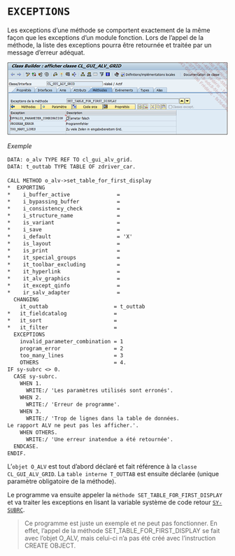 # **`EXCEPTIONS`**

Les exceptions d’une méthode se comportent exactement de la même façon que les exceptions d’un module fonction. Lors de l’appel de la méthode, la liste des exceptions pourra être retournée et traitée par un message d’erreur adéquat.

![](../../99%20-%20Ressources/11_Classes%20-%2003%20-%2003%20-%2001.png)

_Exemple_

```JS
DATA: o_alv TYPE REF TO cl_gui_alv_grid.
DATA: t_outtab TYPE TABLE OF zdriver_car.

CALL METHOD o_alv->set_table_for_first_display
*  EXPORTING
*    i_buffer_active               =
*    i_bypassing_buffer            =
*    i_consistency_check           =
*    i_structure_name              =
*    is_variant                    =
*    i_save                        =
*    i_default                     = 'X'
*    is_layout                     =
*    is_print                      =
*    it_special_groups             =
*    it_toolbar_excluding          =
*    it_hyperlink                  =
*    it_alv_graphics               =
*    it_except_qinfo               =
*    ir_salv_adapter               =
  CHANGING
    it_outtab                     = t_outtab
*   it_fieldcatalog               =
*   it_sort                       =
*   it_filter                     =
  EXCEPTIONS
    invalid_parameter_combination = 1
    program_error                 = 2
    too_many_lines                = 3
    OTHERS                        = 4.
IF sy-subrc <> 0.
  CASE sy-subrc.
    WHEN 1.
      WRITE:/ 'Les paramètres utilisés sont erronés'.
    WHEN 2.
      WRITE:/ 'Erreur de programme'.
    WHEN 3.
      WRITE:/ 'Trop de lignes dans la table de données.
Le rapport ALV ne peut pas les afficher.'.
    WHEN OTHERS.
      WRITE:/ 'Une erreur inatendue a été retournée'.
  ENDCASE.
ENDIF.
```

L’`objet O_ALV` est tout d’abord déclaré et fait référence à la `classe CL_GUI_ALV_GRID`. La `table interne T_OUTTAB` est ensuite déclarée (unique paramètre obligatoire de la méthode).

Le programme va ensuite appeler la `méthode SET_TABLE_FOR_FIRST_DISPLAY` et va traiter les exceptions en lisant la variable système de code retour [`SY-SUBRC`](../../99%20-%20Help/02_SY-SYSTEM.md).

> Ce programme est juste un exemple et ne peut pas fonctionner. En effet, l’appel de la méthode SET_TABLE_FOR_FIRST_DISPLAY se fait avec l’objet O_ALV, mais celui-ci n’a pas été créé avec l’instruction CREATE OBJECT.
